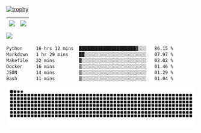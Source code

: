 [![trophy](https://github-profile-trophy.vercel.app/?username=ocss884&column=7)](https://github.com/ocss884)

| <img align="center" src="https://github-readme-stats.vercel.app/api?username=ocss884&show_icons=true&hide_border=true" /> | <img align="center" src="https://github-readme-streak-stats.herokuapp.com?user=ocss884&hide_border=true&date_format=M%20j%5B%2C%20Y%5D&ring=7EDDCF&fire=7EDDCF" /> |
| ------------------------------------------------------------ | ------------------------------------------------------------ |

![](https://komarev.com/ghpvc/?username=ocss884&color=brightgreen)

<!--START_SECTION:waka-->

```text
Python     16 hrs 12 mins  █████████████████████▓░░░   86.15 %
Markdown   1 hr 29 mins    ██░░░░░░░░░░░░░░░░░░░░░░░   07.97 %
Makefile   22 mins         ▓░░░░░░░░░░░░░░░░░░░░░░░░   02.02 %
Docker     16 mins         ▒░░░░░░░░░░░░░░░░░░░░░░░░   01.46 %
JSON       14 mins         ▒░░░░░░░░░░░░░░░░░░░░░░░░   01.29 %
Bash       11 mins         ▒░░░░░░░░░░░░░░░░░░░░░░░░   01.04 %
```

<!--END_SECTION:waka-->

<p align="center">
   <img src="https://github.com/ocss884/ocss884/blob/output/github-snake.svg" alt="snake">
</p>
